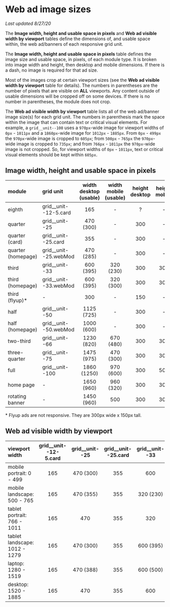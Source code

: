 # Web ad image sizes
_Last updated 8/27/20_

The __Image width, height and usable space in pixels__ and __Web ad visible width by viewport__ tables define the dimensions of, and usable space within, the web ad/banners of each responsive grid unit.

The __Image width, height and usable space in pixels__ table defines the image size and usable space, in pixels, of each module type. It is broken into image width and height, then desktop and mobile dimensions. If there is a dash, no image is required for that ad size.

Most of the images crop at certain viewport sizes (see the __Web ad visible width by viewport__ table for details). The numbers in parentheses are the number of pixels that are visible on __ALL__ viewports. Any content outside of usable dimensions will be cropped off on some devices. If there is no number in parentheses, the module does not crop.

The __Web ad visible width by viewport__ table lists all of the web ad/banner image size(s) for each grid unit. The numbers in parenthesis mark the space within the image that can contain text or critical visual elements. For example, a `grid__unit--100` uses a `970px`-wide image for viewport widths of `0px` - `1011px` and a `1860px`-wide image for `1012px` - `1885px`. From `0px` - `499px` the `970px`-wide image is cropped to `605px`; from `500px` - `765px` the `970px`-wide image is cropped to `735px`; and from `766px` - `1011px` the `970px`-wide image is not cropped. So, for viewport widths of `0px` - `1011px`, text or critical visual elements should be kept within `605px`.

## Image width, height and usable space in pixels
| module				| grid unit 			| width<br>desktop (usable)	| width<br>mobile (usable)	| height<br>desktop	| height<br>mobile	|
| :---					| :---					| :---:						| :---:						| :---:				| :---:				|
| eighth				| grid__unit--12-5.card	| 165						| -							| ?					| -					|
| quarter				| grid__unit--25		| 470 (300)					| -			 				| 300				| - 				|
| quarter (card)		| grid__unit--25.card	| 355 						| -							| 300				| -					|
| quarter (homepage)	| grid__unit--25.webMod	| 470 (285)					| - 						| 300				| -					|
| third					| grid__unit--33		| 600 (395)					| 320 (230)					| 300				| 300				|
| third	(homepage)		| grid__unit--33.webMod	| 600 (395)					| 320 (300)					| 300				| 300				|
| third	(flyup)*		| -						| 300						| -							| 150				| -					|
| half					| grid__unit--50		| 1125 (725)				| -							| 300				| -					|
| half (homepage)		| grid__unit--50.webMod	| 1000 (600)				| -							| 300				| -					|
| two-third				| grid__unit--66		| 1230 (820)				| 670 (480)					| 300				| 300				|
| three-quarter			| grid__unit--75		| 1475 (975)				| 470 (300)					| 300				| 300				|
| full					| grid__unit--100		| 1860 (1250)				| 970 (600)					| 300				| 500				|
| home page				| -						| 1650 (960)				| 960 (320)					| 300				| 300				|
| rotating banner		| -						| 1450 (960)				| 500						| 300				| 300				|

<!-- | half (card)			| grid__unit--50.card	| 660				| -					| 300		| -					| -->

\* Flyup ads are not responsive.  They are 300px wide x 150px tall.

## Web ad visible width by viewport
| viewport width 					| grid__unit--12-5.card	| grid__unit--25 	| grid__unit--25.card	| grid__unit--33	| grid__unit--50	| grid__unit--50.card	| grid__unit--66	| grid__unit--75	| grid__unit--100	|
| :---								| :---:					| :---:				| :---:					| :---:				| :---:				| :---:					| :---:				| :---:				| :---:				|
| mobile portrait: 0 - 499			| 165 					| 470 (300)			| 355 					| 600				| 1125 (725)		| 660					| 670				| 470 (300)			| 970 (605)			|
| mobile landscape: 500 - 765		| 165 					| 470 (355)			| 355 					| 320 (230)			| 1125 (725)		| 660					| 670 (480)			| 470 (355)			| 970 (735)			|
| tablet portrait: 766 - 1011		| 165 					| 470				| 355 					| 320 				| 1125				| 660					| 670				| 470				| 970				|
| tablet landscape: 1012 - 1279		| 165 					| 470 (300)			| 355 					| 600 (395)			| 1125 (750)		| 660					| 1230 (820)		| 1230 (975)		| 1860 (1250)		|
| laptop: 1280 - 1519				| 165 					| 470 (388)			| 355 					| 600 (500)			| 1125 (945)		| 660					| 1230 (1030)		| 1230 (1225)		| 1860 (1560)		|
| desktop: 1520 - 1885				| 165 					| 470				| 355 					| 600 				| 1125				| 660					| 1230				| 1230				| 1860				|

<!-- ## Usable space - ICC
| grid unit 					| 1 icc (left/right align)	| 2 icc (left/right align)	| 3 icc (left/right align)	| 1 icc (center align)	| 2 icc (center align)	| 3 icc (center align)	|
| :---							| :---:						| :---:						| :---:						| :---:					| :---:					| :---:					|
| grid__unit--25				| 							| -							| -							| 						| -						| -						|
| grid__unit--25.card			| 0							| -							| -							| -						| -						| -						|
| grid__unit--33				| 							| -							| -							| 						| -						| -						|
| grid__unit--33 - mobile		| 							| -							| -							| 						| -						| -						|
| grid__unit--50				| 							| 							| -							| 						| 						| -						|
| grid__unit--50.card			| 							| -							| -							| 						| -						| -						|
| grid__unit--66				| n/a						| n/a						| n/a						| n/a					| n/a					| n/a					|
| grid__unit--100				| 1265						| 680						| 680						| 1280					| 700					| 700					|
| grid__unit--100 - mobile		| 							| 							| 							| 						| 						| 						| -->